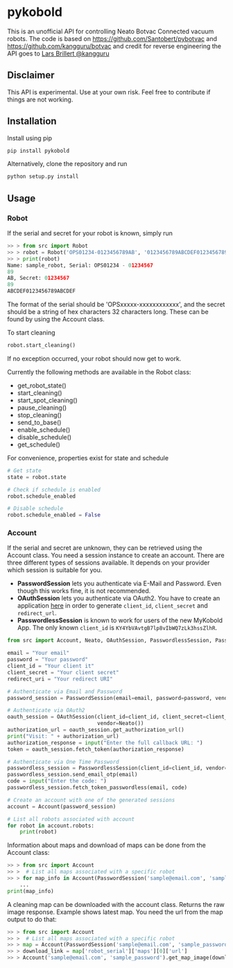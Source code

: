 # pykobold
This is an unofficial API for controlling Neato Botvac Connected vacuum robots.
The code is based on https://github.com/Santobert/pybotvac and https://github.com/kangguru/botvac and credit for reverse engineering the API goes to
[Lars Brillert @kangguru](https://github.com/kangguru)

## Disclaimer
This API is experimental. Use at your own risk. Feel free to contribute if things are not working.

## Installation
Install using pip

```bash
pip install pykobold
```

Alternatively, clone the repository and run

```bash
python setup.py install
```

## Usage
### Robot
If the serial and secret for your robot is known, simply run

```python
>> > from src import Robot
>> > robot = Robot('OPS01234-0123456789AB', '0123456789ABCDEF0123456789ABCDEF', 'my_robot_name')
>> > print(robot)
Name: sample_robot, Serial: OPS01234 - 01234567
89
AB, Secret: 01234567
89
ABCDEF0123456789ABCDEF
```

The format of the serial should be 'OPSxxxxx-xxxxxxxxxxxx', and the secret should be a string of hex characters 32 characters long.
These can be found by using the Account class.

To start cleaning

```python
robot.start_cleaning()
```

If no exception occurred, your robot should now get to work.

Currently the following methods are available in the Robot class:

* get_robot_state()
* start_cleaning()
* start_spot_cleaning()
* pause_cleaning()
* stop_cleaning()
* send_to_base()
* enable_schedule()
* disable_schedule()
* get_schedule()

For convenience, properties exist for state and schedule

```python
# Get state
state = robot.state

# Check if schedule is enabled
robot.schedule_enabled

# Disable schedule
robot.schedule_enabled = False
```

### Account
If the serial and secret are unknown, they can be retrieved using the Account class.
You need a session instance to create an account.
There are three different types of sessions available.
It depends on your provider which session is suitable for you.

* **PasswordSession** lets you authenticate via E-Mail and Password. Even though this works fine, it is not recommended.
* **OAuthSession** lets you authenticate via OAuth2. You have to create an application [here](https://developers.neatorobotics.com/applications) in order to generate `client_id`, `client_secret` and `redirect_url`.
* **PasswordlessSession** is known to work for users of the new MyKobold App. The only known `client_id` is `KY4YbVAvtgB7lp8vIbWQ7zLk3hssZlhR`.

```python
from src import Account, Neato, OAuthSession, PasswordlessSession, PasswordSession, Vorwerk

email = "Your email"
password = "Your password"
client_id = "Your client it"
client_secret = "Your client secret"
redirect_uri = "Your redirect URI"

# Authenticate via Email and Password
password_session = PasswordSession(email=email, password=password, vendor=Neato())

# Authenticate via OAuth2
oauth_session = OAuthSession(client_id=client_id, client_secret=client_secret, redirect_uri=redirect_uri,
                             vendor=Neato())
authorization_url = oauth_session.get_authorization_url()
print("Visit: " + authorization_url)
authorization_response = input("Enter the full callback URL: ")
token = oauth_session.fetch_token(authorization_response)

# Authenticate via One Time Password
passwordless_session = PasswordlessSession(client_id=client_id, vendor=Vorwerk())
passwordless_session.send_email_otp(email)
code = input("Enter the code: ")
passwordless_session.fetch_token_passwordless(email, code)

# Create an account with one of the generated sessions
account = Account(password_session)

# List all robots associated with account
for robot in account.robots:
    print(robot)
```

Information about maps and download of maps can be done from the Account class:

```python
>> > from src import Account
>> >  # List all maps associated with a specific robot
>> > for map_info in Account(PasswordSession('sample@email.com', 'sample_password')).maps:
    ...
print(map_info)
```

A cleaning map can be downloaded with the account class. Returns the raw image response. Example shows latest map.
You need the url from the map output to do that:

```python
>> > from src import Account
>> >  # List all maps associated with a specific robot
>> > map = Account(PasswordSession('sample@email.com', 'sample_password')).maps
>> > download_link = map['robot_serial']['maps'][0]['url']
>> > Account('sample@email.com', 'sample_password').get_map_image(download_link)
```
